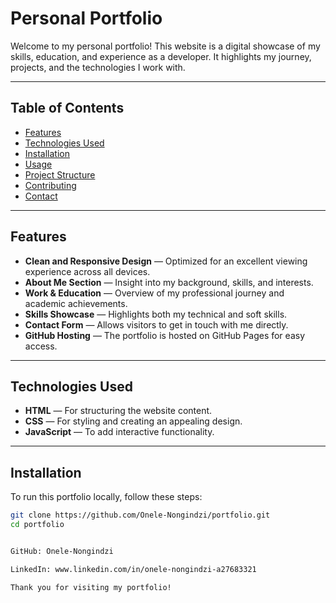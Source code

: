 # Personal Portfolio

Welcome to my personal portfolio! This website is a digital showcase of my skills, education, and experience as a developer. It highlights my journey, projects, and the technologies I work with.

---

## Table of Contents

- [Features](#features)  
- [Technologies Used](#technologies-used)  
- [Installation](#installation)  
- [Usage](#usage)  
- [Project Structure](#project-structure)  
- [Contributing](#contributing)  
- [Contact](#contact)  

---

## Features

- **Clean and Responsive Design** — Optimized for an excellent viewing experience across all devices.  
- **About Me Section** — Insight into my background, skills, and interests.  
- **Work & Education** — Overview of my professional journey and academic achievements.  
- **Skills Showcase** — Highlights both my technical and soft skills.  
- **Contact Form** — Allows visitors to get in touch with me directly.  
- **GitHub Hosting** — The portfolio is hosted on GitHub Pages for easy access.  

---

## Technologies Used

- **HTML** — For structuring the website content.  
- **CSS** — For styling and creating an appealing design.  
- **JavaScript** — To add interactive functionality.  

---

## Installation

To run this portfolio locally, follow these steps:

```bash
git clone https://github.com/Onele-Nongindzi/portfolio.git
cd portfolio


GitHub: Onele-Nongindzi

LinkedIn: www.linkedin.com/in/onele-nongindzi-a27683321

Thank you for visiting my portfolio!
